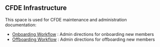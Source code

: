 ## CFDE Infrastructure

This space is used for CFDE maintenance and administration documentation:

+ [Onboarding Workflow](./OnboardingWorkflow.md) : Admin directions for onboarding new members
+ [Offboarding Workflow](./OffboardingWorkflow.md) : Admin directions for offboarding new members
